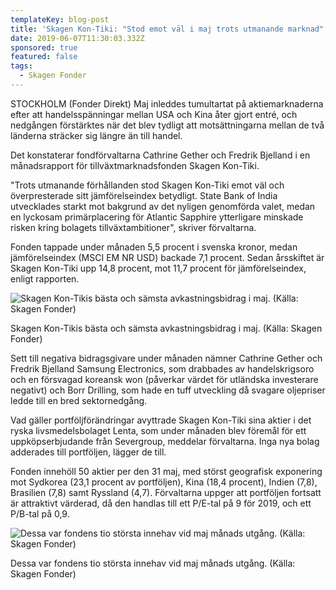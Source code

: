 ```yaml
---
templateKey: blog-post
title: 'Skagen Kon-Tiki: "Stod emot väl i maj trots utmanande marknad"'
date: 2019-06-07T11:30:03.332Z
sponsored: true
featured: false
tags:
  - Skagen Fonder
---
```

STOCKHOLM (Fonder Direkt) Maj inleddes tumultartat på aktiemarknaderna efter att handelsspänningar mellan USA och Kina åter gjort entré, och nedgången förstärktes när det blev tydligt att motsättningarna mellan de två länderna sträcker sig längre än till handel.



Det konstaterar fondförvaltarna Cathrine Gether och Fredrik Bjelland i en månadsrapport för tillväxtmarknadsfonden Skagen Kon-Tiki.



"Trots utmanande förhållanden stod Skagen Kon-Tiki emot väl och överpresterade sitt jämförelseindex betydligt. State Bank of India utvecklades starkt mot bakgrund av det nyligen genomförda valet, medan en lyckosam primärplacering för Atlantic Sapphire ytterligare minskade risken kring bolagets tillväxtambitioner", skriver förvaltarna.



Fonden tappade under månaden 5,5 procent i svenska kronor, medan jämförelseindex (MSCI EM NR USD) backade 7,1 procent. Sedan årsskiftet är Skagen Kon-Tiki upp 14,8 procent, mot 11,7 procent för jämförelseindex, enligt rapporten.

![Skagen Kon-Tikis bästa och sämsta avkastningsbidrag i maj. (Källa: Skagen Fonder)](/img/skagen7jun3.png)

<span class="image-caption">Skagen Kon-Tikis bästa och sämsta avkastningsbidrag i maj. (Källa: Skagen Fonder)</span>

Sett till negativa bidragsgivare under månaden nämner Cathrine Gether och Fredrik Bjelland Samsung Electronics, som drabbades av handelskrigsoro och en försvagad koreansk won (påverkar värdet för utländska investerare negativt) och Borr Drilling, som hade en tuff utveckling då svagare oljepriser ledde till en bred sektornedgång.



Vad gäller portföljförändringar avyttrade Skagen Kon-Tiki sina aktier i det ryska livsmedelsbolaget Lenta, som under månaden blev föremål för ett uppköpserbjudande från Severgroup, meddelar förvaltarna. Inga nya bolag adderades till portföljen, lägger de till.



Fonden innehöll 50 aktier per den 31 maj, med störst geografisk exponering mot Sydkorea (23,1 procent av portföljen), Kina (18,4 procent), Indien (7,8), Brasilien (7,8) samt Ryssland (4,7). Förvaltarna uppger att portföljen fortsatt är attraktivt värderad, då den handlas till ett P/E-tal på 9 för 2019, och ett P/B-tal på 0,9.

![Dessa var fondens tio största innehav vid maj månads utgång. (Källa: Skagen Fonder)](/img/skagen7jun4.png)

<span class="image-caption">Dessa var fondens tio största innehav vid maj månads utgång. (Källa: Skagen Fonder)</span>
